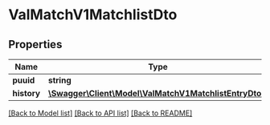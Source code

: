 # ValMatchV1MatchlistDto

## Properties
Name | Type | Description | Notes
------------ | ------------- | ------------- | -------------
**puuid** | **string** |  | 
**history** | [**\Swagger\Client\Model\ValMatchV1MatchlistEntryDto[]**](ValMatchV1MatchlistEntryDto.md) |  | 

[[Back to Model list]](../README.md#documentation-for-models) [[Back to API list]](../README.md#documentation-for-api-endpoints) [[Back to README]](../README.md)


